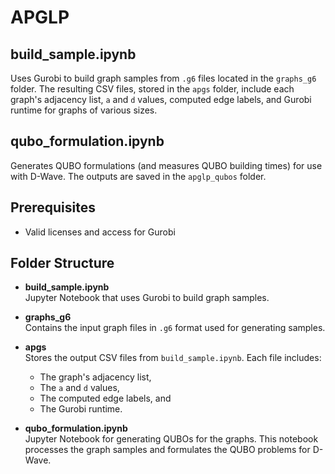 # APGLP

## build_sample.ipynb
Uses Gurobi to build graph samples from `.g6` files located in the `graphs_g6` folder. The resulting CSV files, stored in the `apgs` folder, include each graph's adjacency list, `a` and `d` values, computed edge labels, and Gurobi runtime for graphs of various sizes.

## qubo_formulation.ipynb
Generates QUBO formulations (and measures QUBO building times) for use with D-Wave. The outputs are saved in the `apglp_qubos` folder.

## Prerequisites
- Valid licenses and access for Gurobi

## Folder Structure

- **build_sample.ipynb**  
  Jupyter Notebook that uses Gurobi to build graph samples.

- **graphs_g6**  
  Contains the input graph files in `.g6` format used for generating samples.

- **apgs**  
  Stores the output CSV files from `build_sample.ipynb`. Each file includes:
  - The graph's adjacency list,
  - The `a` and `d` values,
  - The computed edge labels, and
  - The Gurobi runtime.

- **qubo_formulation.ipynb**  
  Jupyter Notebook for generating QUBOs for the graphs. This notebook processes the graph samples and formulates the QUBO problems for D-Wave.
```
